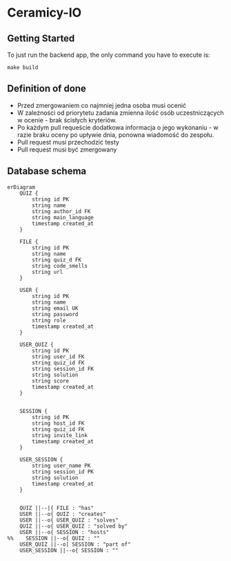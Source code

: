 # Ceramicy-IO

## Getting Started

To just run the backend app, the only command you have to execute is:
```shell
make build
```

## Definition of done

- Przed zmergowaniem co najmniej jedna osoba musi ocenić
- W zależności od priorytetu zadania zmienna ilość osób uczestniczących w ocenie - brak ścisłych kryteriów.
- Po każdym pull requeście dodatkowa informacja o jego wykonaniu - w razie braku oceny po upływie dnia, ponowna wiadomość do zespołu.
- Pull request musi przechodzić testy
- Pull request musi być zmergowany

## Database schema

```mermaid
erDiagram
    QUIZ {
        string id PK
        string name
        string author_id FK
        string main_language
        timestamp created_at
    }
    
    FILE {
        string id PK
        string name
        string quiz_d FK
        string code_smells
        string url
    }
    
    USER {
        string id PK
        string name
        string email UK
        string password
        string role
        timestamp created_at
    }
    
    USER_QUIZ {
        string id PK
        string user_id FK
        string quiz_id FK
        string session_id FK
        string solution
        string score
        timestamp created_at
    }
    
    
    SESSION {
        string id PK
        string host_id FK
        string quiz_id FK
        string invite_link
        timestamp created_at
    }
    
    USER_SESSION {
        string user_name PK
        string session_id PK
        string solution
        timestamp created_at
    }
    
    
    QUIZ ||--|{ FILE : "has"
    USER ||--o{ QUIZ : "creates"
    USER ||--o{ USER_QUIZ : "solves"
    QUIZ ||--o{ USER_QUIZ : "solved by"
    USER ||--o{ SESSION : "hosts"
%%    SESSION ||--o{ QUIZ : ""
    USER_QUIZ ||--o| SESSION : "part of"
    USER_SESSION ||--o{ SESSION : ""
    
    
```

